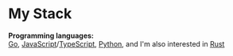 # My Stack

<p><strong>Programming languages:</strong><br>
<a target="_blank" href="https://go.dev/ref/spec">Go</a>, <a target="_blank" href="https://262.ecma-international.org/">JavaScript</a>/<a target="_blank" href="https://www.typescriptlang.org/">TypeScript</a>, <a target="_blank" href="https://docs.python.org/3/reference/index.html">Python</a>, and I'm also interested in <a target="_blank" href="https://doc.rust-lang.org/nightly/reference/">Rust</a></p>

